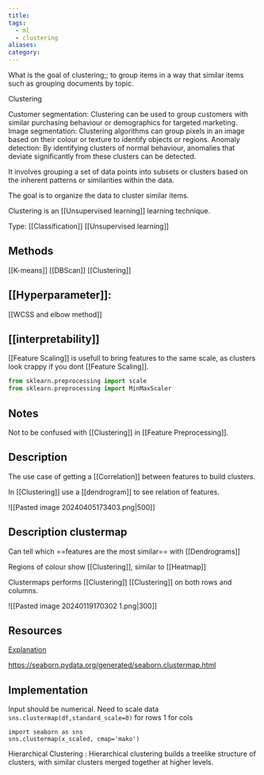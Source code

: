 ```yaml
---
title: 
tags:
  - ml
  - clustering
aliases: 
category:
---
```


What is the goal of clustering;; to group items in a way that similar items such as grouping documents by topic.

Clustering

Customer segmentation: Clustering can be used to group customers with similar purchasing behaviour or demographics for targeted marketing.
Image segmentation: Clustering algorithms can group pixels in an image based on their colour or texture to identify objects or regions.
Anomaly detection: By identifying clusters of normal behaviour, anomalies that deviate significantly from these clusters can be detected.

It involves grouping a set of data points into subsets or clusters based on the inherent patterns or similarities within the data. 

The goal is to organize the data to cluster similar items.

Clustering is an [[Unsupervised learning]] learning technique.

Type: [[Classification]] [[Unsupervised learning]]

## Methods

[[K-means]]
[[DBScan]]
[[Clustering]]
## [[Hyperparameter]]:

[[WCSS and elbow method]]
## [[interpretability]]

[[Feature Scaling]] is usefull to bring features to the same scale, as clusters look crappy if you dont [[Feature Scaling]].
```python
from sklearn.preprocessing import scale
from sklearn.preprocessing import MinMaxScaler
```


## Notes

Not to be confused with [[Clustering]] in [[Feature Preprocessing]].

## Description

The use case of getting a [[Correlation]] between features to build clusters.

In [[Clustering]] use a [[dendrogram]] to see relation of features.

![[Pasted image 20240405173403.png|500]]



## Description clustermap

Can tell which ==features are the most similar== with [[Dendrograms]]

Regions of colour show [[Clustering]], similar to [[Heatmap]]

Clustermaps performs [[Clustering]] [[Clustering]] on both rows and columns.

![[Pasted image 20240119170302 1.png|300]]

## Resources

[Explanation](https://youtu.be/crQkHHhY7aY?t=149)

https://seaborn.pydata.org/generated/seaborn.clustermap.html
## Implementation

Input should be numerical.
Need to scale data
`sns.clustermap(df,standard_scale=0)` for rows 1 for cols
```
import seaborn as sns
sns.clustermap(x_scaled, cmap='mako')
```



Hierarchical Clustering
: Hierarchical clustering builds a treelike structure of clusters, with similar clusters merged together at higher levels.

